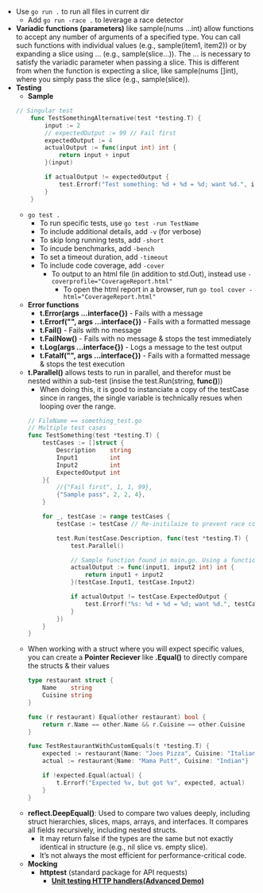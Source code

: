 * Use `go run .` to run all files in current dir
    * Add `go run -race .` to leverage a race detector
* **Variadic functions (parameters)** like sample(nums ...int) allow functions to accept any number of arguments of a specified type. You can call such functions with individual values (e.g., sample(item1, item2)) or by expanding a slice using ... (e.g., sample(slice...)). The ... is necessary to satisfy the variadic parameter when passing a slice. This is different from when the function is expecting a slice, like sample(nums []int), where you simply pass the slice (e.g., sample(slice)).
* **Testing**
    * **Sample**
    ```go
    // Singular test
        func TestSomethingAlternative(test *testing.T) {
            input := 2
            // expectedOutput := 99 // Fail first
            expectedOutput := 4
            actualOutput := func(input int) int {
                return input + input
            }(input)

            if actualOutput != expectedOutput {
                test.Errorf("Test something: %d + %d = %d; want %d.", input, input, actualOutput, expectedOutput)
            }
        }
    ```
    * `go test .`
        * To run specific tests, use `go test -run TestName`
        * To include additional details, add `-v` (for verbose)
        * To skip long running tests, add `-short`
        * To incude benchmarks, add `-bench`
        * To set a timeout duration, add `-timeout`
        * To include code coverage, add `-cover`
            * To output to an html file (in addition to std.Out), instead use `-coverprofile="CoverageReport.html"`
                * To open the html report in a browser, run `go tool cover -html="CoverageReport.html"`
    * **Error functions**
        * **t.Error(args ...interface{})** - Fails with a message
        * **t.Errorf("", args ...interface{})** - Fails with a formatted message
        * **t.Fail()** - Fails with no message
        * **t.FailNow()** - Fails with no message & stops the test immediately
        * **t.Log(args ...interface{})** - Logs a message to the test output
        * **t.Fatalf("", args ...interface{})**  - Fails with a formatted message & stops the test execution
    * **t.Parallel()** allows tests to run in parallel, and therefor must be nested within a sub-test (insise the test.Run(string, **func()**))
        * When doing this, it is good to instanciate a copy of the testCase since in ranges, the single variable is technically resues when looping over the range.  
        ```go
        // FileName == something_test.go
        // Multiple test cases
        func TestSomething(test *testing.T) {
            testCases := []struct {
                Description    string
                Input1         int
                Input2         int
                ExpectedOutput int
            }{
                //{"Fail first", 1, 1, 99},
                {"Sample pass", 2, 2, 4},
            }

            for _, testCase := range testCases {
                testCase := testCase // Re-initilaize to prevent race condition, due to parallel

                test.Run(testCase.Description, func(test *testing.T) {
                    test.Parallel()

                    // Sample function found in main.go. Using a function isn't necessary, nor is setting input variables since they are in scope. Just for demonstration.
                    actualOutput := func(input1, input2 int) int {
                        return input1 + input2
                    }(testCase.Input1, testCase.Input2)

                    if actualOutput != testCase.ExpectedOutput {
                        test.Errorf("%s: %d + %d = %d; want %d.", testCase.Description, testCase.Input1, testCase.Input2, actualOutput, testCase.ExpectedOutput)
                    }
                })
            }
        }
        ```
    * When working with a struct where you will expect specific values, you can create a **Pointer Reciever** like **.Equal()** to directly compare the structs & their values
        ```go
        type restaurant struct {
            Name    string
            Cuisine string
        }

        func (r restaurant) Equal(other restaurant) bool {
            return r.Name == other.Name && r.Cuisine == other.Cuisine
        }

        func TestRestaurantWithCustomEquals(t *testing.T) {
            expected := restaurant{Name: "Joes Pizza", Cuisine: "Italian"}
            actual := restaurant{Name: "Mama Putt", Cuisine: "Indian"}

            if !expected.Equal(actual) {
                t.Errorf("Expected %v, but got %v", expected, actual)
            }
        }
        ```
    * **reflect.DeepEqual()**: Used to compare two values deeply, including struct hierarchies, slices, maps, arrays, and interfaces. It compares all fields
recursively, including nested structs.
        * It may return false if the types are the same but not exactly identical in structure (e.g., nil slice vs. empty slice).
        * It’s not always the most efficient for performance-critical code.
    * **Mocking**
        * **httptest** (standard package for API requests)
            * [**Unit testing HTTP handlers(Advanced Demo)**](https://www.linkedin.com/learning/unit-testing-in-go/unit-testing-http-handlers?autoplay=true&resume=false&u=2148298)


    